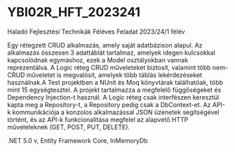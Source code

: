 # YBI02R_HFT_2023241
 Haladó Fejlesztési Technikák Féléves Feladat 2023/24/1 félév

Egy rétegzett CRUD alkalmazás, amely saját adatbázison alapul.
Az alkalmazás összesen 3 adattáblát tartalmaz, amelyek idegen kulcsokkal kapcsolódnak egymáshoz, ezek a Model osztályokban vannak reprezentálva. A Logic réteg CRUD műveleteket biztosít, valamint több nem-CRUD műveletet is megvalósít, amelyek több táblás lekérdezéseket használnak.A Test projektben a NUnit és Moq könyvtárak találhatóak, több mint 15 egységtesztel. A projekt tartalmazza a megfelelő függőségeket és Dependency Injection-t használ. A Logic réteg csak interfészen keresztül kapta meg a Repository-t, a Repository pedig csak a DbContext-et. Az API-k kommunikációja a konzolos alkalmazással JSON üzenetek segítségével történt, és az API-k funkcionalitása megfelel az alapvető HTTP műveleteknek (GET, POST, PUT, DELETE).

.NET 5.0 v, Entity Framework Core, InMemoryDb
